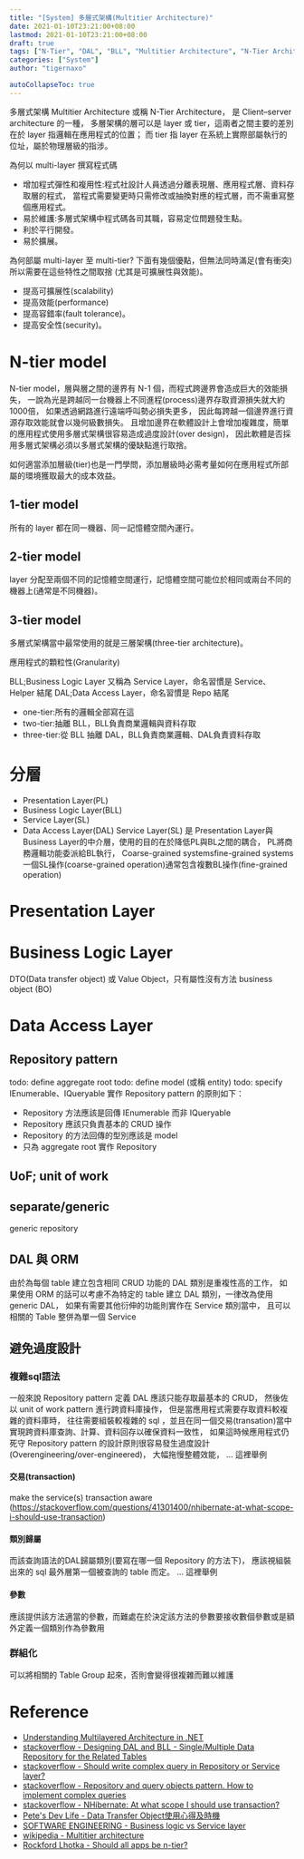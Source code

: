 ```yaml
---
title: "[System] 多層式架構(Multitier Architecture)"
date: 2021-01-10T23:21:00+08:00
lastmod: 2021-01-10T23:21:00+08:00
draft: true
tags: ["N-Tier", "DAL", "BLL", "Multitier Architecture", "N-Tier Architecture"]
categories: ["System"]
author: "tigernaxo"

autoCollapseToc: true
---
```

多層式架構 Multitier Architecture 或稱 N-Tier Architecture，
是 Client–server architecture 的一種，
多層架構的層可以是 layer 或 tier，這兩者之間主要的差別在於 layer 指邏輯在應用程式的位置；
而 tier 指 layer 在系統上實際部屬執行的位址，屬於物理層級的指涉。

為何以 multi-layer 撰寫程式碼
- 增加程式彈性和複用性:程式社設計人員透過分離表現層、應用程式層、資料存取層的程式，
當程式需要變更時只需修改或抽換對應的程式層，而不需重寫整個應用程式。
- 易於維護:多層式架構中程式碼各司其職，容易定位問題發生點。
- 利於平行開發。
- 易於擴展。

為何部屬 multi-layer 至 multi-tier?
下面有幾個優點，但無法同時滿足(會有衝突)所以需要在這些特性之間取捨 (尤其是可擴展性與效能)。
- 提高可擴展性(scalability)
- 提高效能(performance)
- 提高容錯率(fault tolerance)。
- 提高安全性(security)。

# N-tier model
N-tier model，層與層之間的邊界有 N-1 個，而程式跨邊界會造成巨大的效能損失，
一說為光是跨越同一台機器上不同進程(process)邊界存取資源損失就大約1000倍，
如果透過網路進行遠端呼叫勢必損失更多，
因此每跨越一個邊界進行資源存取效能就會以幾何級數損失。
且增加邊界在軟體設計上會增加複雜度，簡單的應用程式使用多層式架構很容易造成過度設計(over design)，
因此軟體是否採用多層式架構必須以多層式架構的優缺點進行取捨。

如何適當添加層級(tier)也是一門學問，添加層級時必需考量如何在應用程式所部屬的環境獲取最大的成本效益。
## 1-tier model
所有的 layer 都在同一機器、同一記憶體空間內運行。
## 2-tier model
layer 分配至兩個不同的記憶體空間運行，記憶體空間可能位於相同或兩台不同的機器上(通常是不同機器)。
## 3-tier model
多層式架構當中最常使用的就是三層架構(three-tier architecture)。


應用程式的顆粒性(Granularity)

BLL;Business Logic Layer 又稱為 Service Layer，命名習慣是 Service、Helper 結尾
DAL;Data Access Layer，命名習慣是 Repo 結尾
- one-tier:所有的邏輯全部寫在這
- two-tier:抽離 BLL，BLL負責商業邏輯與資料存取
- three-tier:從 BLL 抽離 DAL，BLL負責商業邏輯、DAL負責資料存取

# 分層
- Presentation Layer(PL)
- Business Logic Layer(BLL)
- Service Layer(SL)
- Data Access Layer(DAL)
Service Layer(SL) 是 Presentation Layer與Business Layer的中介層，使用的目的在於降低PL與BL之間的耦合，
PL將商務邏輯功能委派給BL執行，
Coarse-grained systemsfine-grained systems
一個SL操作(coarse-grained operation)通常包含複數BL操作(fine-grained operation)

# Presentation Layer
# Business Logic Layer
DTO(Data transfer object) 或 Value Object，只有屬性沒有方法
business object (BO)
# Data Access Layer
## Repository pattern
todo: define aggregate root
todo: define model (或稱 entity)
todo: specify IEnumerable、IQueryable
實作 Repository pattern 的原則如下：
- Repository 方法應該是回傳 IEnumerable 而非 IQueryable
- Repository 應該只負責基本的 CRUD 操作
- Repository 的方法回傳的型別應該是 model
- 只為 aggregate root 實作 Repository 
## UoF; unit of work
## separate/generic
generic repository
## DAL 與 ORM
由於為每個 table 建立包含相同 CRUD 功能的 DAL 類別是重複性高的工作，
如果使用 ORM 的話可以考慮不為特定的 table 建立 DAL 類別，一律改為使用 generic DAL，
如果有需要其他衍伸的功能則實作在 Service 類別當中，
且可以相關的 Table 整併為單一個 Service

## 避免過度設計
### 複雜sql語法
一般來說 Repository pattern 定義 DAL 應該只能存取最基本的 CRUD，
然後佐以 unit of work pattern 進行跨資料庫操作，
但是當應用程式需要存取資料較複雜的資料庫時，
往往需要組裝較複雜的 sql ，並且在同一個交易(transation)當中實現跨資料庫查詢、計算、資料回存以確保資料一致性，
如果這時候應用程式仍死守 Repository pattern 的設計原則很容易發生過度設計(Overengineering/over-engineered)，
大幅拖慢整體效能，
... 這裡舉例
#### 交易(transaction)
make the service(s) transaction aware (https://stackoverflow.com/questions/41301400/nhibernate-at-what-scope-i-should-use-transaction)
#### 類別歸屬
而該查詢語法的DAL歸屬類別(要寫在哪一個 Repository 的方法下)，
應該視組裝出來的 sql 最外層第一個被查詢的 table 而定。
... 這裡舉例
#### 參數
應該提供該方法適當的參數，而難處在於決定該方法的參數要接收數個參數或是額外定義一個類別作為參數用
### 群組化
可以將相關的 Table Group 起來，否則會變得很複雜而難以維護

# Reference
- [Understanding Multilayered Architecture in .NET](https://www.c-sharpcorner.com/UploadFile/1492b1/understanding-multilayered-architecture-in-net/)
- [stackoverflow - Designing DAL and BLL - Single/Multiple Data Repository for the Related Tables](https://stackoverflow.com/questions/42478863/designing-dal-and-bll-single-multiple-data-repository-for-the-related-tables)
- [stackoverflow - Should write complex query in Repository or Service layer?](https://stackoverflow.com/questions/50312714/should-write-complex-query-in-repository-or-service-layer)
- [stackoverflow - Repository and query objects pattern. How to implement complex queries](https://stackoverflow.com/questions/29089102/repository-and-query-objects-pattern-how-to-implement-complex-queries)
- [stackoverflow - NHibernate: At what scope I should use transaction?](https://stackoverflow.com/questions/41301400/nhibernate-at-what-scope-i-should-use-transaction)
- [Pete's Dev Life - Data Transfer Object使用心得及時機](https://www.petekcchen.com/2010/12/how-to-use-data-transfer-object.html)
- [SOFTWARE ENGINEERING - Business logic vs Service layer](https://softwareengineering.stackexchange.com/questions/343209/business-logic-vs-service-layer)
- [wikipedia - Multitier architecture](https://en.wikipedia.org/wiki/Multitier_architecture)
- [Rockford Lhotka - Should all apps be n-tier?](http://www.lhotka.net/weblog/ShouldAllAppsBeNtier.aspx)